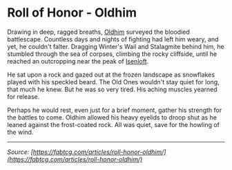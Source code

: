 # Roll of Honor - Oldhim

Drawing in deep, ragged breaths, [Oldhim](../../heroes-of-rathe/oldhim-about.md) surveyed the bloodied battlescape. Countless days and nights of fighting had left him weary, and yet, he couldn't falter. Dragging Winter's Wail and Stalagmite behind him, he stumbled through the sea of corpses, climbing the rocky cliffside, until he reached an outcropping near the peak of [Isenloft](../../world-of-rathe/aria/the-land-of-legends.md#isenloft).

He sat upon a rock and gazed out at the frozen landscape as snowflakes played with his speckled beard. The Old Ones wouldn't stay quiet for long, that much he knew. But he was so very tired. His aching muscles yearned for release.

Perhaps he would rest, even just for a brief moment, gather his strength for the battles to come. Oldhim allowed his heavy eyelids to droop shut as he leaned against the frost-coated rock. All was quiet, save for the howling of the wind.

---

_Source: [https://fabtcg.com/articles/roll-honor-oldhim/](https://fabtcg.com/articles/roll-honor-oldhim/)_
